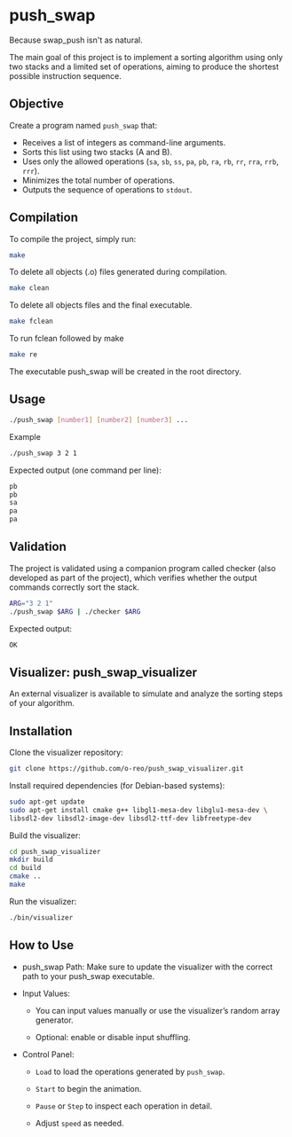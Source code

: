 # push_swap

Because swap_push isn't as natural.

The main goal of this project is to implement a sorting algorithm using only two stacks and a limited set of operations, aiming to produce the shortest possible instruction sequence.

## Objective

Create a program named `push_swap` that:

- Receives a list of integers as command-line arguments.
- Sorts this list using two stacks (A and B).
- Uses only the allowed operations (`sa`, `sb`, `ss`, `pa`, `pb`, `ra`, `rb`, `rr`, `rra`, `rrb`, `rrr`).
- Minimizes the total number of operations.
- Outputs the sequence of operations to `stdout`.

## Compilation

To compile the project, simply run:

```bash
make
```

To delete all objects (.o) files generated during compilation.

```bash
make clean
```

To delete all objects files and the final executable.

```bash
make fclean
```

To run fclean followed by make

```bash
make re
```

The executable push_swap will be created in the root directory.

## Usage

```bash
./push_swap [number1] [number2] [number3] ...
```

Example

```bash
./push_swap 3 2 1
```

Expected output (one command per line):

```bash
pb
pb
sa
pa
pa
```

## Validation

The project is validated using a companion program called checker (also developed as part of the project), which verifies whether the output commands correctly sort the stack.

```bash
ARG="3 2 1"
./push_swap $ARG | ./checker $ARG
```

Expected output:

```bash
OK
```

## Visualizer: push_swap_visualizer

An external visualizer is available to simulate and analyze the sorting steps of your algorithm.

## Installation

Clone the visualizer repository:

```bash
git clone https://github.com/o-reo/push_swap_visualizer.git
```

Install required dependencies (for Debian-based systems):

```bash
sudo apt-get update
sudo apt-get install cmake g++ libgl1-mesa-dev libglu1-mesa-dev \
libsdl2-dev libsdl2-image-dev libsdl2-ttf-dev libfreetype-dev
```

Build the visualizer:

```bash
cd push_swap_visualizer
mkdir build
cd build
cmake ..
make
```

Run the visualizer:

```bash
./bin/visualizer
```

## How to Use

- push_swap Path: Make sure to update the visualizer with the correct path to your push_swap executable.

- Input Values:

	- You can input values manually or use the visualizer’s random array generator.

	- Optional: enable or disable input shuffling.

- Control Panel:

	- `Load` to load the operations generated by `push_swap`.

	- `Start` to begin the animation.

	- `Pause` or `Step` to inspect each operation in detail.

	- Adjust `speed` as needed.

